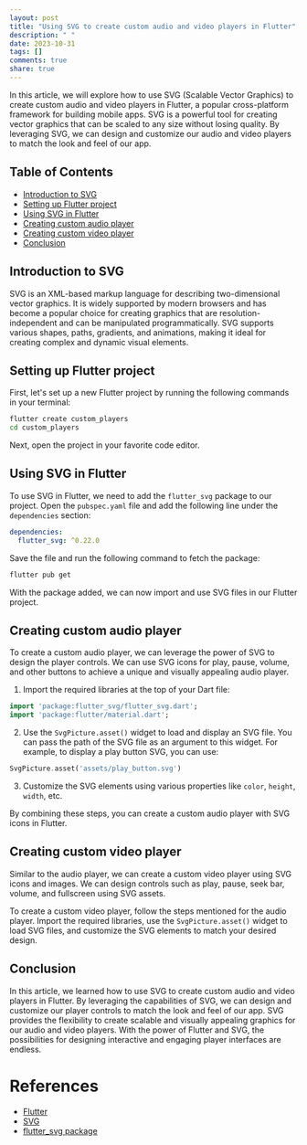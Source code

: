 ```yaml
---
layout: post
title: "Using SVG to create custom audio and video players in Flutter"
description: " "
date: 2023-10-31
tags: []
comments: true
share: true
---
```


In this article, we will explore how to use SVG (Scalable Vector Graphics) to create custom audio and video players in Flutter, a popular cross-platform framework for building mobile apps. SVG is a powerful tool for creating vector graphics that can be scaled to any size without losing quality. By leveraging SVG, we can design and customize our audio and video players to match the look and feel of our app.

## Table of Contents
- [Introduction to SVG](#introduction-to-svg)
- [Setting up Flutter project](#setting-up-flutter-project)
- [Using SVG in Flutter](#using-svg-in-flutter)
- [Creating custom audio player](#creating-custom-audio-player)
- [Creating custom video player](#creating-custom-video-player)
- [Conclusion](#conclusion)

## Introduction to SVG

SVG is an XML-based markup language for describing two-dimensional vector graphics. It is widely supported by modern browsers and has become a popular choice for creating graphics that are resolution-independent and can be manipulated programmatically. SVG supports various shapes, paths, gradients, and animations, making it ideal for creating complex and dynamic visual elements.

## Setting up Flutter project

First, let's set up a new Flutter project by running the following commands in your terminal:

```bash
flutter create custom_players
cd custom_players
```

Next, open the project in your favorite code editor.

## Using SVG in Flutter

To use SVG in Flutter, we need to add the `flutter_svg` package to our project. Open the `pubspec.yaml` file and add the following line under the `dependencies` section:

```yaml
dependencies:
  flutter_svg: ^0.22.0
```

Save the file and run the following command to fetch the package:

```bash
flutter pub get
```

With the package added, we can now import and use SVG files in our Flutter project.

## Creating custom audio player

To create a custom audio player, we can leverage the power of SVG to design the player controls. We can use SVG icons for play, pause, volume, and other buttons to achieve a unique and visually appealing audio player.

1. Import the required libraries at the top of your Dart file:

```dart
import 'package:flutter_svg/flutter_svg.dart';
import 'package:flutter/material.dart';
```

2. Use the `SvgPicture.asset()` widget to load and display an SVG file. You can pass the path of the SVG file as an argument to this widget. For example, to display a play button SVG, you can use:

```dart
SvgPicture.asset('assets/play_button.svg')
```

3. Customize the SVG elements using various properties like `color`, `height`, `width`, etc.

By combining these steps, you can create a custom audio player with SVG icons in Flutter.

## Creating custom video player

Similar to the audio player, we can create a custom video player using SVG icons and images. We can design controls such as play, pause, seek bar, volume, and fullscreen using SVG assets.

To create a custom video player, follow the steps mentioned for the audio player. Import the required libraries, use the `SvgPicture.asset()` widget to load SVG files, and customize the SVG elements to match your desired design.

## Conclusion

In this article, we learned how to use SVG to create custom audio and video players in Flutter. By leveraging the capabilities of SVG, we can design and customize our player controls to match the look and feel of our app. SVG provides the flexibility to create scalable and visually appealing graphics for our audio and video players. With the power of Flutter and SVG, the possibilities for designing interactive and engaging player interfaces are endless.

# References

- [Flutter](https://flutter.dev/)
- [SVG](https://developer.mozilla.org/en-US/docs/Web/SVG)
- [flutter_svg package](https://pub.dev/packages/flutter_svg)
